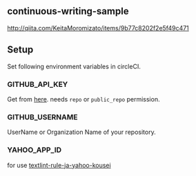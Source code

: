 ## continuous-writing-sample

http://qiita.com/KeitaMoromizato/items/9b77c8202f2e5f49c471

## Setup

Set following environment variables in circleCI.

### GITHUB_API_KEY
Get from [here](https://github.com/settings/tokens).
needs `repo` or `public_repo` permission.

### GITHUB_USERNAME
UserName or Organization Name of your repository.

### YAHOO_APP_ID
for use [textlint-rule-ja-yahoo-kousei](https://github.com/KeitaMoromizato/textlint-rule-ja-yahoo-kousei)
